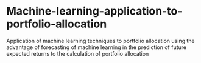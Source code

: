 # Machine-learning-application-to-portfolio-allocation
Application of machine learning techniques to portfolio allocation using the advantage of forecasting of machine learning in the prediction of future expected returns to the calculation of portfolio allocation
